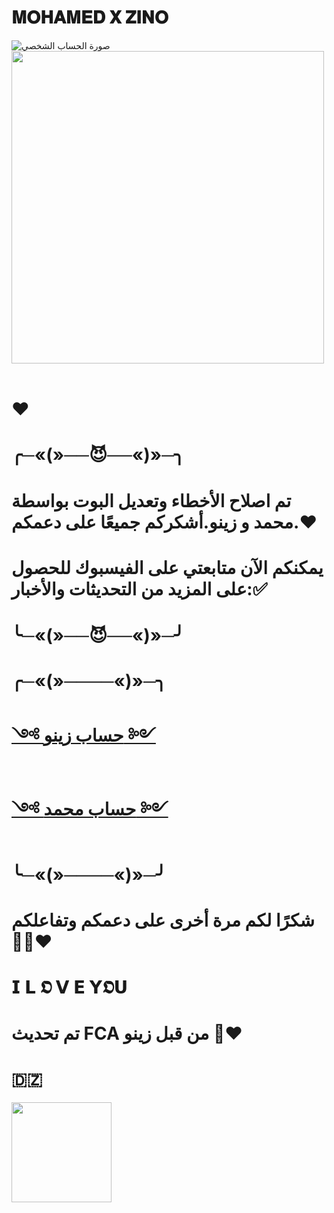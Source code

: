 # 𝐌𝐎𝐇𝐀𝐌𝐄𝐃 𝐗 𝐙𝐈𝐍𝐎

![صورة الحساب الشخصي](https://i.imgur.com/ScaJztZ.jpeg)
<img src="https://user-images.githubusercontent.com/74038190/212284115-f47cd8ff-2ffb-4b04-b5bf-4d1c14c0247f.gif" width="500">
<br><br>
# ❤️
# ╭─«(»──😈──«)»─╮
# تم اصلاح الأخطاء وتعديل البوت بواسطة محمد و زينو.أشكركم جميعًا على دعمكم.❤️

# يمكنكم الآن متابعتي على الفيسبوك للحصول على المزيد من التحديثات والأخبار:✅

# ╰─«(»──😈──«)»─╯

# ╭─«(»────«)»─╮
# [༺ حساب زينو ༻](https://www.facebook.com/Theshadowisblack)
# [༺ حساب محمد ༻](https://www.facebook.com/Theshadowisblack)

# ╰─«(»────«)»─╯

# شكرًا لكم مرة أخرى على دعمكم وتفاعلكم 🫶🏻❤

# 𝗜 𝗟 𝕺 𝗩 𝗘 𝗬𝕺𝗨

# تم تحديث FCA من قبل زينو 🙂❤️

# 🇩🇿
<img src="https://user-images.githubusercontent.com/74038190/216649426-0c2ee152-84d8-4707-85c4-27a378d2f78a.gif" width="160" />
